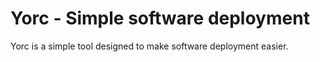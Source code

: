 Yorc - Simple software deployment
=================================

Yorc is a simple tool designed to make software deployment easier.

